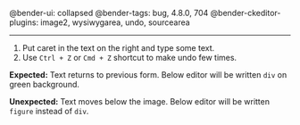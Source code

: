 @bender-ui: collapsed
@bender-tags: bug, 4.8.0, 704
@bender-ckeditor-plugins: image2, wysiwygarea, undo, sourcearea

----
1. Put caret in the text on the right and type some text.
1. Use `Ctrl + Z` or `Cmd + Z` shortcut to make undo few times.

**Expected:** Text returns to previous form. Below editor will be written `div` on green background.

**Unexpected:** Text moves below the image. Below editor will be written `figure` instead of `div`.
